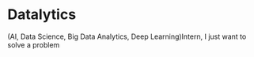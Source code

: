 # Datalytics
(AI, Data Science, Big Data Analytics, Deep Learning)Intern, I just want to solve a problem
